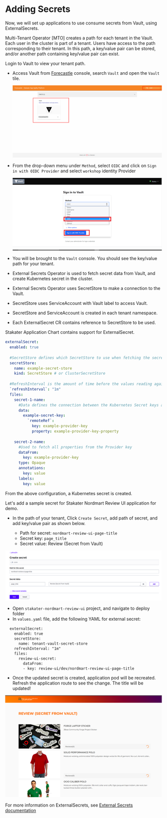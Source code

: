 # Adding Secrets

Now, we will set up applications to use consume secrets from Vault, using ExternalSecrets.

Multi-Tenant Operator [MTO] creates a path for each tenant in the Vault.
Each user in the cluster is part of a tenant.
Users have access to the path corresponding to their tenant.
In this path, a key/value pair can be stored, and/or another path containing key/value pair can exist.

Login to Vault to view your tenant path.

- Access Vault from  [Forecastle](https://forecastle-stakater-forecastle.apps.devtest.vxdqgl7u.kubeapp.cloud) console, search `Vault` and open the `Vault` tile.

    ![Forecastle-Vault](./images/forecastle-vault.png)
- From the drop-down menu under `Method`, select `OIDC` and click on `Sign in with OIDC Provider` and select `workshop` identity Provider

    ![Vault-ocic-login](./images/vault-ocic-login.png)

- You will be brought to the `Vault` console. You should see the key/value path for your tenant.
- External Secrets Operator is used to fetch secret data from Vault, and create Kubernetes secret in the cluster.
- External Secrets Operator uses SecretStore to make a connection to the Vault.
- SecretStore uses ServiceAccount with Vault label to access Vault.
- SecretStore and ServiceAccount is created in each tenant namespace.
- Each ExternalSecret CR contains reference to SecretStore to be used.

Stakater Application Chart contains support for ExternalSecret.

```yaml
externalSecret:
  enabled: true

  #SecretStore defines which SecretStore to use when fetching the secret data
  secretStore:
    name: example-secret-store
    kind: SecretStore # or ClusterSecretStore  

  #RefreshInterval is the amount of time before the values reading again from the SecretStore provider
  `refreshInterval`: "1m"
  files:
    secret-1-name:
      #Data defines the connection between the Kubernetes Secret keys and the Provider data
      data:
        example-secret-key:
          `remoteRef`:
            key: example-provider-key
            property: example-provider-key-property

    secret-2-name:
      #Used to fetch all properties from the Provider key
      dataFrom:
        key: example-provider-key
      type: Opaque
      annotations:
        key: value
      labels:
        key: value
```

From the above configuration, a Kubernetes secret is created.

Let's add a sample secret for Stakater Nordmart Review UI application for demo.

- In the path of your tenant, Click `Create Secret`, add path of secret, and add key/value pair as shown below.

    - Path for secret: `nordmart-review-ui-page-title`
    - Secret key: `page_title`
    - Secret value: Review (Secret from Vault)

![create-secret](./images/create-secret.png)

- Open `stakater-nordmart-review-ui` project, and navigate to deploy folder
- In `values.yaml` file, add the following YAML for external secret:

```
  externalSecret:
    enabled: true
    secretStore:
      name: tenant-vault-secret-store
    refreshInterval: "1m"
    files:
      review-ui-secret:
        dataFrom:
        - key: review-ui/dev/nordmart-review-ui-page-title
```

- Once the updated secret is created, application pod will be recreated. Refresh the application route to see the change. The title will be updated!

![Review-UI](./images/ui-with-secret.png)

For more information on ExternalSecrets, see [External Secrets documentation](https://external-secrets.io/v0.8.1/introduction/overview/)
